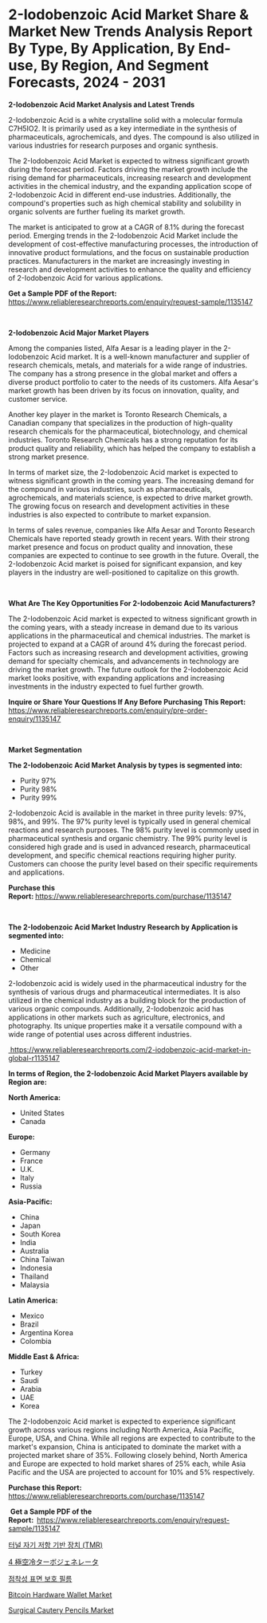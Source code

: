 <p><h1>2-Iodobenzoic Acid Market Share & Market New Trends Analysis Report By Type, By Application, By End-use, By Region, And Segment Forecasts, 2024 - 2031</h1></p><p><strong>2-Iodobenzoic Acid Market Analysis and Latest Trends</strong></p>
<p><p>2-Iodobenzoic Acid is a white crystalline solid with a molecular formula C7H5IO2. It is primarily used as a key intermediate in the synthesis of pharmaceuticals, agrochemicals, and dyes. The compound is also utilized in various industries for research purposes and organic synthesis.</p><p>The 2-Iodobenzoic Acid Market is expected to witness significant growth during the forecast period. Factors driving the market growth include the rising demand for pharmaceuticals, increasing research and development activities in the chemical industry, and the expanding application scope of 2-Iodobenzoic Acid in different end-use industries. Additionally, the compound's properties such as high chemical stability and solubility in organic solvents are further fueling its market growth.</p><p>The market is anticipated to grow at a CAGR of 8.1% during the forecast period. Emerging trends in the 2-Iodobenzoic Acid Market include the development of cost-effective manufacturing processes, the introduction of innovative product formulations, and the focus on sustainable production practices. Manufacturers in the market are increasingly investing in research and development activities to enhance the quality and efficiency of 2-Iodobenzoic Acid for various applications.</p></p>
<p><strong>Get a Sample PDF of the Report:&nbsp;</strong> <a href="https://www.reliableresearchreports.com/enquiry/request-sample/1135147">https://www.reliableresearchreports.com/enquiry/request-sample/1135147</a></p>
<p>&nbsp;</p>
<p><strong>2-Iodobenzoic Acid Major Market Players</strong></p>
<p><p>Among the companies listed, Alfa Aesar is a leading player in the 2-Iodobenzoic Acid market. It is a well-known manufacturer and supplier of research chemicals, metals, and materials for a wide range of industries. The company has a strong presence in the global market and offers a diverse product portfolio to cater to the needs of its customers. Alfa Aesar's market growth has been driven by its focus on innovation, quality, and customer service.</p><p>Another key player in the market is Toronto Research Chemicals, a Canadian company that specializes in the production of high-quality research chemicals for the pharmaceutical, biotechnology, and chemical industries. Toronto Research Chemicals has a strong reputation for its product quality and reliability, which has helped the company to establish a strong market presence.</p><p>In terms of market size, the 2-Iodobenzoic Acid market is expected to witness significant growth in the coming years. The increasing demand for the compound in various industries, such as pharmaceuticals, agrochemicals, and materials science, is expected to drive market growth. The growing focus on research and development activities in these industries is also expected to contribute to market expansion.</p><p>In terms of sales revenue, companies like Alfa Aesar and Toronto Research Chemicals have reported steady growth in recent years. With their strong market presence and focus on product quality and innovation, these companies are expected to continue to see growth in the future. Overall, the 2-Iodobenzoic Acid market is poised for significant expansion, and key players in the industry are well-positioned to capitalize on this growth.</p></p>
<p>&nbsp;</p>
<p><strong>What Are The Key Opportunities For 2-Iodobenzoic Acid Manufacturers?</strong></p>
<p><p>The 2-Iodobenzoic Acid market is expected to witness significant growth in the coming years, with a steady increase in demand due to its various applications in the pharmaceutical and chemical industries. The market is projected to expand at a CAGR of around 4% during the forecast period. Factors such as increasing research and development activities, growing demand for specialty chemicals, and advancements in technology are driving the market growth. The future outlook for the 2-Iodobenzoic Acid market looks positive, with expanding applications and increasing investments in the industry expected to fuel further growth.</p></p>
<p><strong>Inquire or Share Your Questions If Any Before Purchasing This Report:</strong> <a href="https://www.reliableresearchreports.com/enquiry/pre-order-enquiry/1135147">https://www.reliableresearchreports.com/enquiry/pre-order-enquiry/1135147</a></p>
<p>&nbsp;</p>
<p><strong>Market Segmentation</strong></p>
<p><strong>The 2-Iodobenzoic Acid Market Analysis by types is segmented into:</strong></p>
<p><ul><li>Purity 97%</li><li>Purity 98%</li><li>Purity 99%</li></ul></p>
<p><p>2-Iodobenzoic Acid is available in the market in three purity levels: 97%, 98%, and 99%. The 97% purity level is typically used in general chemical reactions and research purposes. The 98% purity level is commonly used in pharmaceutical synthesis and organic chemistry. The 99% purity level is considered high grade and is used in advanced research, pharmaceutical development, and specific chemical reactions requiring higher purity. Customers can choose the purity level based on their specific requirements and applications.</p></p>
<p><strong>Purchase this Report:&nbsp;</strong><a href="https://www.reliableresearchreports.com/purchase/1135147">https://www.reliableresearchreports.com/purchase/1135147</a></p>
<p>&nbsp;</p>
<p><strong>The 2-Iodobenzoic Acid Market Industry Research by Application is segmented into:</strong></p>
<p><ul><li>Medicine</li><li>Chemical</li><li>Other</li></ul></p>
<p><p>2-Iodobenzoic acid is widely used in the pharmaceutical industry for the synthesis of various drugs and pharmaceutical intermediates. It is also utilized in the chemical industry as a building block for the production of various organic compounds. Additionally, 2-Iodobenzoic acid has applications in other markets such as agriculture, electronics, and photography. Its unique properties make it a versatile compound with a wide range of potential uses across different industries.</p></p>
<p><a href="https://www.reliableresearchreports.com/2-iodobenzoic-acid-market-in-global-r1135147">&nbsp;https://www.reliableresearchreports.com/2-iodobenzoic-acid-market-in-global-r1135147</a></p>
<p><strong>In terms of Region, the 2-Iodobenzoic Acid Market Players available by Region are:</strong></p>
<p>
    <p> <strong> North America: </strong>
        <ul>
            <li>United States</li>
            <li>Canada</li>
        </ul>
        </p> 
    <p> <strong> Europe: </strong>
        <ul>
            <li>Germany</li>
            <li>France</li>
            <li>U.K.</li>
            <li>Italy</li>
            <li>Russia</li>
        </ul>
        </p> 
    <p> <strong> Asia-Pacific: </strong>
        <ul>
            <li>China</li>
            <li>Japan</li>
            <li>South Korea</li>
            <li>India</li>
            <li>Australia</li>
            <li>China Taiwan</li>
            <li>Indonesia</li>
            <li>Thailand</li>
            <li>Malaysia</li>
        </ul>
        </p> 
    <p> <strong> Latin America: </strong>
        <ul>
            <li>Mexico</li>
            <li>Brazil</li>
            <li>Argentina Korea</li>
            <li>Colombia</li>
        </ul>
        </p> 
    <p> <strong> Middle East & Africa: </strong>
        <ul>
            <li>Turkey</li>
            <li>Saudi</li>
            <li>Arabia</li>
            <li>UAE</li>
            <li>Korea</li>
        </ul>
    </p>
    </p>
<p><p>The 2-Iodobenzoic Acid market is expected to experience significant growth across various regions including North America, Asia Pacific, Europe, USA, and China. While all regions are expected to contribute to the market's expansion, China is anticipated to dominate the market with a projected market share of 35%. Following closely behind, North America and Europe are expected to hold market shares of 25% each, while Asia Pacific and the USA are projected to account for 10% and 5% respectively.</p></p>
<p><strong>Purchase this Report: </strong><a href="https://www.reliableresearchreports.com/purchase/1135147">https://www.reliableresearchreports.com/purchase/1135147</a></p>
<p>&nbsp;<strong>Get a Sample PDF of the Report:&nbsp;&nbsp;</strong><a href="https://www.reliableresearchreports.com/enquiry/request-sample/1135147">https://www.reliableresearchreports.com/enquiry/request-sample/1135147</a></p>
<p><strong></strong></p>
<p><p><a href="https://github.com/Gregost89076vddcv/Market-Research-Report-List-1/blob/main/3185376100139.md">터널 자기 저항 기반 장치 (TMR)</a></p><p><a href="https://github.com/qwpelcjko9242629/Market-Research-Report-List-2/blob/main/8293509106249.md">4 極空冷ターボジェネレータ</a></p><p><a href="https://medium.com/@kennayundt/%EC%A0%90%EC%B0%A9%EC%84%B1-%ED%91%9C%EB%A9%B4-%EB%B3%B4%ED%98%B8-%ED%95%84%EB%A6%84-%EC%8B%9C%EC%9E%A5%EC%9D%80-%EC%8B%9C%EC%9E%A5-%EC%A0%90%EC%9C%A0%EC%9C%A8-%ED%81%AC%EA%B8%B0-%EB%B0%8F-2031%EB%85%84%EA%B9%8C%EC%A7%80-%EC%98%88%EC%83%81%EB%90%9C-%EC%98%88%EC%B8%A1%EC%97%90-%EC%A4%91%EC%A0%90%EC%9D%84-%EB%91%90%EA%B3%A0-%EC%9E%88%EC%8A%B5%EB%8B%88%EB%8B%A4-4dd8376bd5f9">점착성 표면 보호 필름</a></p><p><a href="https://github.com/derrinmiltonellis35gcl/Market-Research-Report-List-3/blob/main/bitcoin-hardware-wallet-market.md">Bitcoin Hardware Wallet Market</a></p><p><a href="https://github.com/Sherrillcrooksxa8i18ucf2m/Market-Research-Report-List-2/blob/main/surgical-cautery-pencils-market.md">Surgical Cautery Pencils Market</a></p></p>
